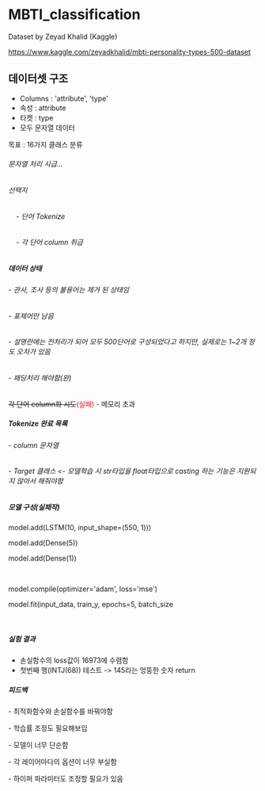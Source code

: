 # MBTI_classification

Dataset by Zeyad Khalid (Kaggle)

https://www.kaggle.com/zeyadkhalid/mbti-personality-types-500-dataset


## 데이터셋 구조
- Columns : 'attribute', 'type'
- 속성 : attribute
- 타켓 : type
- 모두 문자열 데이터

목표 : 16가지 클래스 분류

###### 문자열 처리 시급...
###### 선택지
###### &nbsp;&nbsp;&nbsp; - 단어 Tokenize
###### &nbsp;&nbsp;&nbsp; - 각 단어 column 취급

##### 데이터 상태
###### - 관사, 조사 등의 불용어는 제거 된 상태임
###### - 표제어만 남음
###### - 설명란에는 전처리가 되어 모두 500단어로 구성되었다고 하지만, 실제로는 1~2개 정도 오차가 있음
###### - 패딩처리 해야함(완)

~~각 단어 column화 시도~~<span style="color:red">(실패)</span> - 메모리 초과

##### Tokenize 완료 목록
###### - column 문자열
###### - Target 클래스 <- 모델학습 시 str타입을 float타입으로 casting 하는 기능은 지원되지 않아서 해줘야함


##### 모델 구성(실패작)
<p>model.add(LSTM(10, input_shape=(550, 1)))</p>
<p>model.add(Dense(5))</p>
<p>model.add(Dense(1))</p>
</br>
<p>model.compile(optimizer='adam', loss='mse')</p>
<p>model.fit(input_data, train_y, epochs=5, batch_size</p>
</br>

##### 실험 결과
- 손실함수의 loss값이 16973에 수렴함
- 첫번째 행(INTJ(68)) 테스트 -> 145라는 엉뚱한 숫자 return


##### 피드백
<p> - 최적화함수와 손실함수를 바꿔야함 </p>
<p> - 학습률 조정도 필요해보임 </p>
<p> - 모델이 너무 단순함 </p>
<p> - 각 레이어마다의 옵션이 너무 부실함 </p>
<p> - 하이퍼 파라미터도 조정할 필요가 있음 </p>
<p>  </p>
